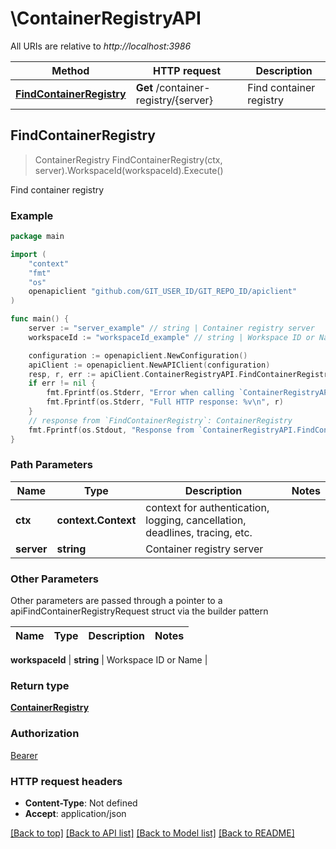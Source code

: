 # \ContainerRegistryAPI

All URIs are relative to *http://localhost:3986*

Method | HTTP request | Description
------------- | ------------- | -------------
[**FindContainerRegistry**](ContainerRegistryAPI.md#FindContainerRegistry) | **Get** /container-registry/{server} | Find container registry



## FindContainerRegistry

> ContainerRegistry FindContainerRegistry(ctx, server).WorkspaceId(workspaceId).Execute()

Find container registry



### Example

```go
package main

import (
	"context"
	"fmt"
	"os"
	openapiclient "github.com/GIT_USER_ID/GIT_REPO_ID/apiclient"
)

func main() {
	server := "server_example" // string | Container registry server
	workspaceId := "workspaceId_example" // string | Workspace ID or Name (optional)

	configuration := openapiclient.NewConfiguration()
	apiClient := openapiclient.NewAPIClient(configuration)
	resp, r, err := apiClient.ContainerRegistryAPI.FindContainerRegistry(context.Background(), server).WorkspaceId(workspaceId).Execute()
	if err != nil {
		fmt.Fprintf(os.Stderr, "Error when calling `ContainerRegistryAPI.FindContainerRegistry``: %v\n", err)
		fmt.Fprintf(os.Stderr, "Full HTTP response: %v\n", r)
	}
	// response from `FindContainerRegistry`: ContainerRegistry
	fmt.Fprintf(os.Stdout, "Response from `ContainerRegistryAPI.FindContainerRegistry`: %v\n", resp)
}
```

### Path Parameters


Name | Type | Description  | Notes
------------- | ------------- | ------------- | -------------
**ctx** | **context.Context** | context for authentication, logging, cancellation, deadlines, tracing, etc.
**server** | **string** | Container registry server | 

### Other Parameters

Other parameters are passed through a pointer to a apiFindContainerRegistryRequest struct via the builder pattern


Name | Type | Description  | Notes
------------- | ------------- | ------------- | -------------

 **workspaceId** | **string** | Workspace ID or Name | 

### Return type

[**ContainerRegistry**](ContainerRegistry.md)

### Authorization

[Bearer](../README.md#Bearer)

### HTTP request headers

- **Content-Type**: Not defined
- **Accept**: application/json

[[Back to top]](#) [[Back to API list]](../README.md#documentation-for-api-endpoints)
[[Back to Model list]](../README.md#documentation-for-models)
[[Back to README]](../README.md)

